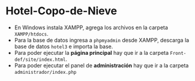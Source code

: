 # Hotel-Copo-de-Nieve

- En Windows instala XAMPP, agrega los archivos en la carpeta `XAMPP/htdocs`.
- Para la base de datos ingresa a `phpmyadmin` desde XAMPP, descarga la base de datos `hotel3` e importa la base.
- Para poder ejecutar la **página principal** hay que ir a la carpeta `Front-def/site/index.html`.
- Para poder ejecutar el panel de **administración** hay que ir a la carpeta `administrador/index.php`
